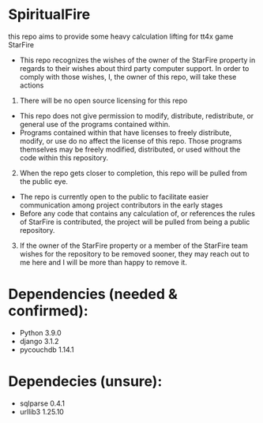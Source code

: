 # SpiritualFire
this repo aims to provide some heavy calculation lifting for tt4x game StarFire
- This repo recognizes the wishes of the owner of the StarFire property in regards to their wishes about third party computer support. In order to comply with those wishes, I, the owner of this repo, will take these actions
1) There will be no open source licensing for this repo
- This repo does not give permission to modify, distribute, redistribute, or general use of the programs contained within.
- Programs contained within that have licenses to freely distribute, modify, or use do no affect the license of this repo. Those programs themselves may be freely modified, distributed, or used without the code within this repository.
2) When the repo gets closer to completion, this repo will be pulled from the public eye.
- The repo is currently open to the public to facilitate easier communication among project contributors in the early stages
- Before any code that contains any calculation of, or references the rules of StarFire is contributed, the project will be pulled from being a public repository.
3) If the owner of the StarFire property or a member of the StarFire team wishes for the repository to be removed sooner, they may reach out to me here and I will be more than happy to remove it.

# Dependencies (needed & confirmed):

- Python 3.9.0
- django 3.1.2
- pycouchdb 1.14.1

# Dependecies (unsure):

- sqlparse 0.4.1
- urllib3 1.25.10
